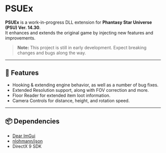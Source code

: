 # PSUEx

**PSUEx** is a work-in-progress DLL extension for **Phantasy Star Universe (PSU) Ver. 14.30**.  
It enhances and extends the original game by injecting new features and improvements.

> **Note:** This project is still in early development. Expect breaking changes and bugs along the way.

---

## 🔧 Features

- Hooking & extending engine behavior, as well as a number of bug fixes.
- Extended Resolution support, along with FOV correction and more.
- Floor Reader for extended item loot information.
- Camera Controls for distance, height, and rotation speed.

---

## 📦 Dependencies

- [Dear ImGui](https://github.com/ocornut/imgui)
- [nlohmann/json](https://github.com/nlohmann/json)
- DirectX 9 SDK
